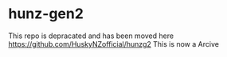 # hunz-gen2

This repo is depracated and has been moved here https://github.com/HuskyNZofficial/hunzg2 This is now a Arcive
